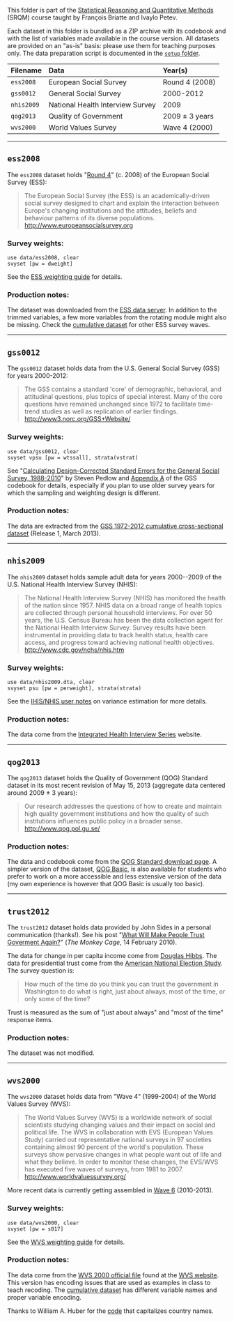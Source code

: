 This folder is part of the [Statistical Reasoning and Quantitative Methods][srqm] (SRQM) course taught by François Briatte and Ivaylo Petev.

[srqm]: http://f.briatte.org/teaching/quanti/

Each dataset in this folder is bundled as a ZIP archive with its codebook and with the list of variables made available in the course version. All datasets are provided on an "as-is" basis: please use them for teaching purposes only. The data preparation script is documented in the [`setup` folder][srqm-setup].

[srqm-setup]: https://github.com/briatte/srqm/blob/master/setup/README.md

| Filename       | Data                                  | Year(s)        |
|:---------------|:--------------------------------------|:---------------|
| `ess2008`      | European Social Survey                | Round 4 (2008) |
| `gss0012`      | General Social Survey                 | 2000-2012      |
| `nhis2009`     | National Health Interview Survey      | 2009           |
| `qog2013`      | Quality of Government                 | 2009 ± 3 years |
| `wvs2000`      | World Values Survey                   | Wave 4 (2000)  |

* * *

## `ess2008`

The `ess2008` dataset holds "[Round 4][ess-round4]" (c. 2008) of the European Social Survey (ESS):

[ess-round4]: http://ess.nsd.uib.no/ess/round4/

> The European Social Survey (the ESS) is an academically-driven social survey designed to chart and explain the interaction between Europe's changing institutions and the attitudes, beliefs and behaviour patterns of its diverse populations.  
<http://www.europeansocialsurvey.org>

### Survey weights:

    use data/ess2008, clear
    svyset [pw = dweight]

See the [ESS weighting guide][ess-weights] for details.

[ess-weights]: http://ess.nsd.uib.no/ess/doc/weighting.pdf

### Production notes:

The dataset was downloaded from the [ESS data server][ess-dl]. In addition to the trimmed variables, a few more variables from the rotating module might also be missing. Check the [cumulative dataset][ess-cumulative] for other ESS survey waves.

[ess-dl]: http://nesstar.ess.nsd.uib.no/
[ess-cumulative]: http://ess.nsd.uib.no/downloadwizard/

* * *

## `gss0012`

The `gss0012` dataset holds data from the U.S. General Social Survey (GSS) for years 2000-2012:

> The GSS contains a standard 'core' of demographic, behavioral, and attitudinal questions, plus topics of special interest. Many of the core questions have remained unchanged since 1972 to facilitate time-trend studies as well as replication of earlier findings.  
<http://www3.norc.org/GSS+Website/>

### Survey weights:

    use data/gss0012, clear
    svyset vpsu [pw = wtssall], strata(vstrat)

See "[Calculating Design-Corrected Standard Errors for the General Social Survey, 1988-2010][gss-pedlow]" by Steven Pedlow and [Appendix A][gss-sampling] of the GSS codebook for details, especially if you plan to use older survey years for which the sampling and weighting design is different.

[gss-pedlow]: http://publicdata.norc.org:41000/gss/documents//OTHR/GSS%20design%20variables.pdf
[gss-sampling]: http://publicdata.norc.org:41000/gss/documents//BOOK/GSS_Codebook_AppendixA.pdf

### Production notes:

The data are extracted from the [GSS 1972-2012 cumulative cross-sectional dataset][gss-source] (Release 1, March 2013).

[gss-source]: http://www3.norc.org/GSS+Website/Download/STATA+v8.0+Format/

* * *

## `nhis2009`

The `nhis2009` dataset holds sample adult data for years 2000--2009 of the U.S. National Health Interview Survey (NHIS):

> The National Health Interview Survey (NHIS) has monitored the health of the nation since 1957. NHIS data on a broad range of health topics are collected through personal household interviews. For over 50 years, the U.S. Census Bureau has been the data collection agent for the National Health Interview Survey. Survey results have been instrumental in providing data to track health status, health care access, and progress toward achieving national health objectives.  
<http://www.cdc.gov/nchs/nhis.htm>

### Survey weights:

    use data/nhis2009.dta, clear
    svyset psu [pw = perweight], strata(strata)

See the [IHIS/NHIS user notes][ihis-var] on variance estimation for more details.

[ihis-var]: http://www.ihis.us/ihis/userNotes_variance.shtml

### Production notes:

The data come from the [Integrated Health Interview Series][ihis] website.

[ihis]: http://www.ihis.us/

* * *

## `qog2013`

The `qog2013` dataset holds the Quality of Government (QOG) Standard dataset in its most recent revision of May 15, 2013 (aggregate data centered around 2009 ± 3 years):

> Our research addresses the questions of how to create and maintain high quality government institutions and how the quality of such institutions influences public policy in a broader sense.  
<http://www.qog.pol.gu.se/>

### Production notes:

The data and codebook come from the [QOG Standard download page][qog-source]. A simpler version of the dataset, [QOG Basic][qog-basic], is also available for students who prefer to work on a more accessible and less extensive version of the data (my own experience is however that QOG Basic is usually too basic).

[qog-source]: http://www.qog.pol.gu.se/data/qogstandarddataset/
[qog-basic]: http://www.qog.pol.gu.se/data/qogbasicdataset/

* * *

## `trust2012`

The `trust2012` dataset holds data provided by John Sides in a personal communication (thanks!). See his post "[What Will Make People Trust Goverment Again?][js]" (_The Monkey Cage_, 14 February 2010).

[js]: http://www.themonkeycage.org/2010/02/what_will_make_people_love_gov.html

The data for change in per capita income come from [Douglas Hibbs][dh]. The data for presidential trust come from the [American National Election Study][anes]. The survey question is:

> How much of the time do you think you can trust the government in Washington to do what is right, just about always, most of the time, or only some of the time?

Trust is measured as the sum of "just about always" and "most of the time" response items.

[dh]: http://douglas-hibbs.com/
[anes]: http://www.electionstudies.org/

### Production notes:

The dataset was not modified.

* * *

## `wvs2000`

The `wvs2000` dataset holds data from "Wave 4" (1999-2004) of the World Values Survey (WVS):

> The World Values Survey (WVS) is a worldwide network of social scientists studying changing values and their impact on social and political life. The WVS in collaboration with EVS (European Values Study) carried out representative national surveys in 97 societies containing almost 90 percent of the world's population. These surveys show pervasive changes in what people want out of life and what they believe. In order to monitor these changes, the EVS/WVS has executed five waves of surveys, from 1981 to 2007.  
<http://www.worldvaluessurvey.org/>

More recent data is currently getting assembled in [Wave 6][wvs-wave6] (2010-2013).

[wvs-wave6]: http://www.wvs-online.com/

### Survey weights:

    use data/wvs2000, clear
    svyset [pw = s017]

See the [WVS weighting guide][wvs-weights] for details.

[wvs-weights]: http://www.jdsurvey.net/jds/jdsurveyActualidad.jsp?Idioma=I&SeccionTexto=0405

### Production notes:

The data come from the [WVS 2000 official file][wvs-file] found at the [WVS website][wvs-source]. This version has encoding issues that are used as examples in class to teach recoding. The [cumulative dataset][wvs-cumulative] has different variable names and proper variable encoding.

[wvs-file]: http://www.asep-sa.org/wvs/wvs2000/wvs2000_v20090914_stata.zip
[wvs-source]: http://www.wvsevsdb.com/wvs/WVSData.jsp
[wvs-cumulative]: http://www.asep-sa.org/wvs/wvs_1981-2008/wvs1981_2008_v20090914_stata.zip

Thanks to William A. Huber for the [code][so] that capitalizes country names.

[so]: http://stackoverflow.com/q/12591056/635806
